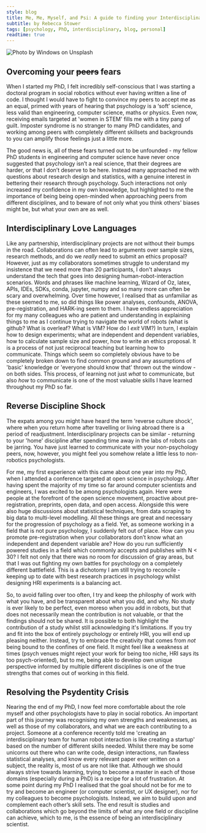 ```yaml
---
style: blog
title: Me, Me, Myself, and Psi: A guide to finding your Interdisciplinary Identity
subtitle: by Rebecca Stower
tags: [psychology, PhD, interdisciplinary, blog, personal]
readtime: true
---
```


<img  src="/assets/img/research.jpg" alt = "Photo by Windows on Unsplash"/>

## Overcoming your ~~peers~~ fears 
When I started my PhD,  I felt incredibly self-conscious that I was starting a doctoral program in social robotics without ever having written a line of code. I thought I would have to fight to convince my peers to accept me as an equal, primed with years of hearing that psychology is a ‘soft’ science, less valid than engineering, computer science, maths or physics. Even now, receiving emails targeted at 'women in STEM' fills me with a tiny pang of guilt. Imposter syndrome is no stranger to many PhD candidates, and working among peers with completely different skillsets and backgrounds to you can amplify those feelings just a little more.

The good news is, all of these fears turned out to be unfounded - my fellow PhD students in engineering and computer science have never once suggested that psychology isn’t a real science, that their degrees are harder, or that I don’t deserve to be here. Instead many approached me with questions about research design and statistics, with a genuine interest in bettering their research through psychology. Such interactions not only increased my confidence in my own knowledge, but highlighted to me the importance of being being open-minded when approaching peers from different disciplines, and to beware of not only what you think others' biases might be, but what your own are as well. 

## Interdisciplinary Love Languages
Like any partnership, interdisciplinary projects are not without their bumps in the road. Collaborations can often lead to arguments over sample sizes, research methods, and do we _really_ need to submit an ethics proposal? However, just as my collaborators sometimes struggle to understand my insistence that we need more than 20 participants, I don't always understand the tech that goes into designing human-robot-interaction scenarios. Words and phrases like machine learning, Wizard of Oz, latex, APIs, IDEs, SDKs, conda, jupyter, numpy and so many more can often be scary and overwhelming. Over time however, I realised that as unfamiliar as these seemed to me, so did things like power analyses, confounds, ANOVA, pre-registration, and HARK-ing seem to them. I have endless appreciation for my many colleagues who are patient and understanding in explaining things to me as I continue trying to navigate the world of robots (what is github? What is overleaf? What is VIM? How do I _exit_ VIM?) In turn, I explain how to design experiments; what are independent and dependent variables, how to calculate sample size and power, how to write an ethics proposal. It is a process of not just reciprocal teaching but learning how to communicate. Things which seem so completely obvious have to be completely broken down to find common ground and any assumptions of 'basic' knowledge or 'everyone should know that' thrown out the window - on both sides. This process, of learning not just _what_ to communicate, but also _how_ to communicate is one of the most valuable skills I have learned throughout my PhD so far. 

## Reverse Discipline Shock
The expats among you might have heard the term 'reverse culture shock', where when you return home after travelling or living abroad there is a period of readjustment. Interdisciplinary projects can be similar - returning to your 'home' discipline after spending time away in the labs of robots can be jarring. You have just learned to communicate with your non-psychology peers, now, however, you might feel you somehow relate a little less to non-robotics psychologists. 

For me, my first experience with this came about one year into my PhD, when I attended a conference targeted at open science in psychology. After having spent the majority of my time so far around computer scientists and engineers, I was excited to be among psychologists again. Here were people at the forefront of the open science movement, proactive about pre-registration, preprints, open data, and open access. Alongside this were also huge discussions about statistical techniques, from data scraping to big data to multi-level modelling. All these things are great and necessary for the progression of psychology as a field. Yet, as someone working in a field that is not pure psychology, I suddenly felt out of place. How can you promote pre-registration when your collaborators don’t know what an independent and dependent variable are? How do you run sufficiently powered studies in a field which commonly accepts and publishes with N < 30? I felt not only that there was no room for discussion of gray areas, but that I was out fighting my own battles for psychology on a completely different battlefield. This is a dichotomy I am still trying to reconcile - keeping up to date with best research practices in psychology whilst designing HRI experiments is a balancing act. 

So, to avoid falling over too often, I try and keep the philosphy of work with what you have, and be transparent about what you did, and why. No study is ever likely to be perfect, even moreso when you add in robots, but that does not necessarily mean the contribution is not valuable, or that the findings should not be shared. It is possible to both highlight the contribution of a study whilst still acknowledging it's limitations. If you try and fit into the box of entirely psychology or entirely HRI, you will end up pleasing neither. Instead, try to embrace the creativity that comes from _not_ being bound to the confines of one field. It might feel like a weakness at times (psych venues might reject your work for being too niche, HRI says its too psych-oriented), but to me, being able to develop own unique perspective informed by multiple different disciplines is one of the true strengths that comes out of working in this field. 

## Resolving the Psydentity Crisis
Nearing the end of my PhD, I now feel more comfortable about the role myself and other psychologists have to play in social robotics. An important part of this journey was recognising my own strengths and weaknesses, as well as those of my collaborators, and what we are each contributing to a project. Someone at a conference recently told me 'creating an interdisciplinary team for human robot interaction is like creating a startup' based on the number of different skills needed. Whilst there may be some unicorns out there who can write code, design interactions, run flawless statistical analyses, and know every relevant paper ever written on a subject, the reality is, most of us are not like that. Although we should always strive towards learning, trying to become a master in each of those domains (especially during a PhD) is a recipe for a lot of frustration. At some point during my PhD I realised that the goal should not be for me to try and become an engineer (or computer scientist, or UX designer), nor for my colleagues to become psychologists. Instead, we aim to build upon and complement each other’s skill sets. The end result is studies and collaborations which go beyond the limits of what any one field or discipline can achieve, which to me, is the essence of being an interdisciplinary scientist. 


